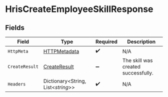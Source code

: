# HrisCreateEmployeeSkillResponse


## Fields

| Field                                                   | Type                                                    | Required                                                | Description                                             |
| ------------------------------------------------------- | ------------------------------------------------------- | ------------------------------------------------------- | ------------------------------------------------------- |
| `HttpMeta`                                              | [HTTPMetadata](../../Models/Components/HTTPMetadata.md) | :heavy_check_mark:                                      | N/A                                                     |
| `CreateResult`                                          | [CreateResult](../../Models/Components/CreateResult.md) | :heavy_minus_sign:                                      | The skill was created successfully.                     |
| `Headers`                                               | Dictionary<String, List<*string*>>                      | :heavy_check_mark:                                      | N/A                                                     |